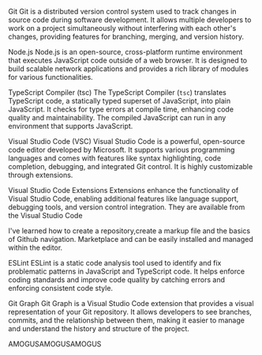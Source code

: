  Git
Git is a distributed version control system used to track changes in source code
during software development. It allows multiple developers to work on a project
simultaneously without interfering with each other's changes, providing features
for branching, merging, and version history.

 Node.js
Node.js is an open-source, cross-platform runtime environment that executes
JavaScript code outside of a web browser. It is designed to build scalable
network applications and provides a rich library of modules for various
functionalities.

TypeScript Compiler (tsc)
The TypeScript Compiler (`tsc`) translates TypeScript code, a statically
typed superset of JavaScript, into plain JavaScript. It checks for type
errors at compile time, enhancing code quality and maintainability. The
compiled JavaScript can run in any environment that supports JavaScript.

Visual Studio Code (VSC)
Visual Studio Code is a powerful, open-source code editor developed by
Microsoft. It supports various programming languages and comes with
features like syntax highlighting, code completion, debugging, and
integrated Git control. It is highly customizable through extensions.

 Visual Studio Code Extensions
Extensions enhance the functionality of Visual Studio Code, enabling 
additional features like language support, debugging tools, and version 
control integration. They are available from the Visual Studio Code 



I've learned how to create a repository,create a markup file and the basics of Github navigation.
Marketplace and can be easily installed and managed within the editor.

 ESLint
ESLint is a static code analysis tool used to identify and fix
problematic patterns in JavaScript and TypeScript code. It helps
enforce coding standards and improve code quality by catching
errors and enforcing consistent code style.

 Git Graph
Git Graph is a Visual Studio Code extension that provides a visual
representation of your Git repository. It allows developers to see
branches, commits, and the relationship between them, making it
easier to manage and understand the history and structure of the project.

AMOGUSAMOGUSAMOGUS
